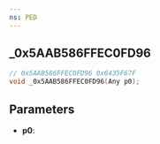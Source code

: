 ```yaml
---
ns: PED
---
```

## _0x5AAB586FFEC0FD96

```c
// 0x5AAB586FFEC0FD96 0x6435F67F
void _0x5AAB586FFEC0FD96(Any p0);
```


## Parameters
* **p0**: 


